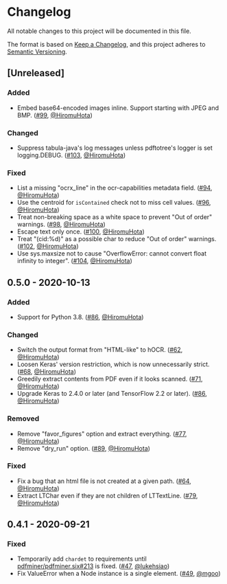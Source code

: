 # Changelog
All notable changes to this project will be documented in this file.

The format is based on [Keep a Changelog](https://keepachangelog.com/en/1.0.0/),
and this project adheres to [Semantic Versioning](https://semver.org/spec/v2.0.0.html).

## [Unreleased]

### Added
- Embed base64-encoded images inline. Support starting with JPEG and BMP.
  ([#99](https://github.com/HazyResearch/pdftotree/pull/99), [@HiromuHota][HiromuHota])

### Changed
- Suppress tabula-java's log messages unless pdftotree's logger is set logging.DEBUG.
  ([#103](https://github.com/HazyResearch/pdftotree/pull/103), [@HiromuHota][HiromuHota])

### Fixed
- List a missing "ocrx_line" in the ocr-capabilities metadata field.
  ([#94](https://github.com/HazyResearch/pdftotree/issues/94), [@HiromuHota][HiromuHota])
- Use the centroid for `isContained` check not to miss cell values.
  ([#96](https://github.com/HazyResearch/pdftotree/issues/96), [@HiromuHota][HiromuHota])
- Treat non-breaking space as a white space to prevent "Out of order" warnings.
  ([#98](https://github.com/HazyResearch/pdftotree/pull/98), [@HiromuHota][HiromuHota])
- Escape text only once.
  ([#100](https://github.com/HazyResearch/pdftotree/pull/100), [@HiromuHota][HiromuHota])
- Treat "(cid:%d)" as a possible char to reduce "Out of order" warnings.
  ([#102](https://github.com/HazyResearch/pdftotree/pull/102), [@HiromuHota][HiromuHota])
- Use sys.maxsize not to cause "OverflowError: cannot convert float infinity to integer".
  ([#104](https://github.com/HazyResearch/pdftotree/issues/104), [@HiromuHota][HiromuHota])

## 0.5.0 - 2020-10-13

### Added
- Support for Python 3.8.
  ([#86](https://github.com/HazyResearch/pdftotree/pull/86), [@HiromuHota][HiromuHota])

### Changed
- Switch the output format from "HTML-like" to hOCR.
  ([#62](https://github.com/HazyResearch/pdftotree/pull/62), [@HiromuHota][HiromuHota])
- Loosen Keras' version restriction, which is now unnecessarily strict.
  ([#68](https://github.com/HazyResearch/pdftotree/pull/68), [@HiromuHota][HiromuHota])
- Greedily extract contents from PDF even if it looks scanned.
  ([#71](https://github.com/HazyResearch/pdftotree/pull/71), [@HiromuHota][HiromuHota])
- Upgrade Keras to 2.4.0 or later (and TensorFlow 2.2 or later).
  ([#86](https://github.com/HazyResearch/pdftotree/pull/86), [@HiromuHota][HiromuHota])

### Removed
- Remove "favor_figures" option and extract everything.
  ([#77](https://github.com/HazyResearch/pdftotree/pull/77), [@HiromuHota][HiromuHota])
- Remove "dry_run" option.
  ([#89](https://github.com/HazyResearch/pdftotree/pull/89), [@HiromuHota][HiromuHota])

### Fixed
- Fix a bug that an html file is not created at a given path.
  ([#64](https://github.com/HazyResearch/pdftotree/pull/64), [@HiromuHota][HiromuHota])
- Extract LTChar even if they are not children of LTTextLine.
  ([#79](https://github.com/HazyResearch/pdftotree/pull/79), [@HiromuHota][HiromuHota])

## 0.4.1 - 2020-09-21

### Fixed
- Temporarily add `chardet` to requirements until
  [pdfminer/pdfminer.six#213](https://github.com/pdfminer/pdfminer.six/issues/213) is fixed.
  ([#47](https://github.com/HazyResearch/pdftotree/issues/47), [@lukehsiao][lh])
- Fix ValueError when a Node instance is a single element.
  ([#49](https://github.com/HazyResearch/pdftotree/pull/49), [@mgoo][mgoo])

[lh]: https://github.com/lukehsiao
[mgoo]: https://github.com/mgoo
[HiromuHota]: https://github.com/HiromuHota